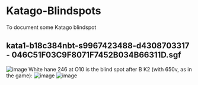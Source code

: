 # Katago-Blindspots
To document some Katago blindspot

## kata1-b18c384nbt-s9967423488-d4308703317  - 046C51F03C9F8071F7452B034B66311D.sgf
![image](https://github.com/Ishinoshita/Katago-Blindspots/assets/37498331/420e1ada-e1df-40b3-b0cc-f011399e06a9)
White hane 246 at O10 is the blind spot after B K2 (with 650v, as in the game):
![image](https://github.com/Ishinoshita/Katago-Blindspots/assets/37498331/11b3d832-383c-4afe-8233-3d3a30864a4b)
![image](https://github.com/Ishinoshita/Katago-Blindspots/assets/37498331/a0a3a2f0-7499-4a05-992d-1784c452ffde)

